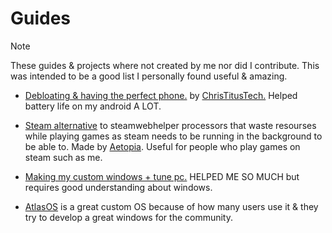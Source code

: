 # Guides

> [!NOTE]
These guides & projects where not created by me nor did I contribute. This was intended to be a good list I personally found useful & amazing.

- [Debloating & having the perfect phone.](https://youtu.be/MFbXFG2xDJI?si=1Dh7paiS4QnOl4OZ) by [ChrisTitusTech.](https://youtube.com/ChrisTitusTech) Helped battery life on my android A LOT.

- [Steam alternative](https://github.com/Aetopia/NoSteamWebHelper) to steamwebhelper processors that waste resourses while playing games as steam needs to be running in the background to be able to. Made by [Aetopia](https://github.com/Aetopia). Useful for people who play games on steam such as me.

- [Making my custom windows + tune pc.](https://github.com/amitxv/PC-Tuning) HELPED ME SO MUCH but requires good understanding about windows.

- [AtlasOS](https://atlasos.net) is a great custom OS because of how many users use it & they try to develop a great windows for the community.















































